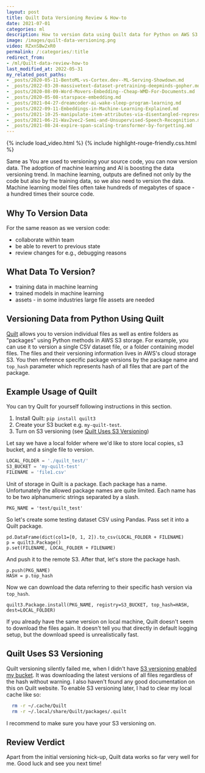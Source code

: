 ```yaml
---
layout: post
title: Quilt Data Versioning Review & How-to
date: 2021-07-01
categories: ml
description: How to version data using Quilt data for Python on AWS S3 for machine learning.
image: /images/quilt-data-versioning.png
video: RZxnSBw2xR0
permalink: /:categories/:title
redirect_from:
- /ml/Quilt-data-review-how-to
last_modified_at: 2022-05-31
my_related_post_paths:
- _posts/2020-05-11-BentoML-vs-Cortex.dev--ML-Serving-Showdown.md
- _posts/2022-03-20-massivetext-dataset-pretraining-deepminds-gopher.md
- _posts/2020-08-09-Word-Movers-Embedding--Cheap-WMD-For-Documents.md
- _posts/2020-05-08-starspace-embedding.md
- _posts/2021-04-27-dreamcoder-ai-wake-sleep-program-learning.md
- _posts/2022-09-11-Embeddings-in-Machine-Learning-Explained.md
- _posts/2021-10-25-manipulate-item-attributes-via-disentangled-representation.md
- _posts/2021-06-21-Wav2vec2-Semi-and-Unsupervised-Speech-Recognition.md
- _posts/2021-08-24-expire-span-scaling-transformer-by-forgetting.md
---
```




{% include load_video.html %}
{% include highlight-rouge-friendly.css.html %}


Same as You are used to versioning your source code, you can now version data.
The adoption of machine learning and AI is boosting the data versioning trend.
In machine learning, outputs are defined not only by the code but also by the training data, so we also need to version the data.
Machine learning model files often take hundreds of megabytes of space - a hundred times their source code.



## Why To Version Data
For the same reason as we version code:
- collaborate within team
- be able to revert to previous state
- review changes for e.g., debugging reasons

## What Data To Version?
- training data in machine learning
- trained models in machine learning
- assets - in some industries large file assets are needed


## Versioning Data from Python Using Quilt
[Quilt](https://quiltdata.com/) allows you to version individual files as well as entire folders as "packages" using Python methods in AWS S3 storage.
For example, you can use it to version a single CSV dataset file, or a folder containing model files.
The files and their versioning information lives in AWS's cloud storage S3.
You then reference specific package versions by the package name and `top_hash` parameter which represents hash of all files that are part of the package.


## Example Usage of Quilt
You can try Quilt for yourself following instructions in this section.

1. Install Quilt: ``` pip install quilt3 ```
2. Create your S3 bucket e.g. `my-quilt-test`.
3. Turn on S3 versioning (see [Quilt Uses S3 Versioning](#quilt-uses-s3-versioning))

Let say we have a local folder where we'd like to store local copies, s3 bucket, and a single file to version.
```python
LOCAL_FOLDER = './quilt_test/'
S3_BUCKET = 'my-quilt-test'
FILENAME = 'file1.csv'
```

Unit of storage in Quilt is a package.
Each package has a name.
Unfortunately the allowed package names are quite limited.
Each name has to be two alphanumeric strings separated by a slash.

```
PKG_NAME = 'test/quilt_test'
```
So let's create some testing dataset CSV using Pandas.
Pass set it into a Quilt package.
```
pd.DataFrame(dict(col1=[0, 1, 2]).to_csv(LOCAL_FOLDER + FILENAME)
p = quilt3.Package()
p.set(FILENAME, LOCAL_FOLDER + FILENAME)
```

And push it to the remote S3. After that, let's store the package hash.

```
p.push(PKG_NAME)
HASH = p.top_hash
```

Now we can download the data referring to their specific hash version via `top_hash`.

```
quilt3.Package.install(PKG_NAME, registry=S3_BUCKET, top_hash=HASH, dest=LOCAL_FOLDER)
```

If you already have the same version on local machine,
Quilt doesn't seem to download the files again.
It doesn't tell you that directly in default logging setup,
but the download speed is unrealistically fast.


## Quilt Uses S3 Versioning

Quilt versioning silently failed me, when I didn't have [S3 versioning enabled my bucket](https://docs.aws.amazon.com/AmazonS3/latest/userguide/Versioning.html).
It was downloading the latest versions of all files regardless of the hash without warning.
I also haven't found any good documentation on this on Quilt website.
To enable S3 versioning later, I had to clear my local cache like so:

```bash
  rm -r ~/.cache/Quilt
  rm -r ~/.local/share/Quilt/packages/.quilt 
```

I recommend to make sure you have your S3 versioning on.

## Review Verdict

Apart from the initial versioning hick-up, Quilt data works so far very well for me.
Good luck and see you next time!